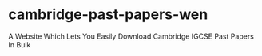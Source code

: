 # cambridge-past-papers-wen
A Website Which Lets You Easily Download Cambridge IGCSE Past Papers In Bulk
